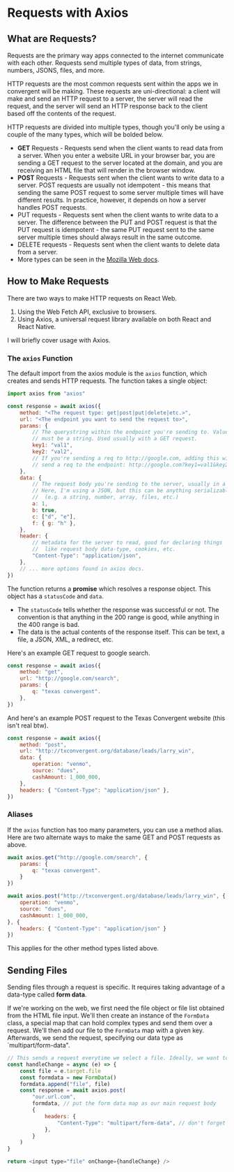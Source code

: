 # Requests with Axios

## What are Requests?

Requests are the primary way apps connected to the internet communicate with each other. Requests send multiple types of data, from strings, numbers, JSONS, files, and more.

HTTP requests are the most common requests sent within the apps we in convergent will be making. These requests are uni-directional: a client will make and send an HTTP request to a server, the server will read the request, and the server will send an HTTP response back to the client based off the contents of the request.

HTTP requests are divided into multiple types, though you'll only be using a couple of the many types, which will be bolded below.

-   **GET** Requests - Requests send when the client wants to read data from a server. When you enter a website URL in your browser bar, you are sending a GET request to the server located at the domain, and you are receiving an HTML file that will render in the browser window.
-   **POST** Requests - Requests sent when the client wants to write data to a server. POST requests are usually not idempotent - this means that sending the same POST request to some server multiple times will have different results. In practice, however, it depends on how a server handles POST requests.
-   PUT requests - Requests sent when the client wants to write data to a server. The difference between the PUT and POST request is that the PUT request is idempotent - the same PUT request sent to the same server multiple times should always result in the same outcome.
-   DELETE requests - Requests sent when the client wants to delete data from a server.
-   More types can be seen in the [Mozilla Web docs](https://developer.mozilla.org/en-US/docs/Web/HTTP/Methods).

## How to Make Requests

There are two ways to make HTTP requests on React Web.

1. Using the Web Fetch API, exclusive to browsers.
2. Using Axios, a universal request library available on both React and React Native.

I will briefly cover usage with Axios.

### The `axios` Function

The default import from the axios module is the `axios` function, which creates and sends HTTP requests. The function takes a single object:

```javascript
import axios from "axios"

const response = await axios({
    method: "<The request type: get|post|put|delete|etc.>",
    url: "<The endpoint you want to send the request to>",
    params: {
        // The querystring within the endpoint you're sending to. Value
        // must be a string. Used usually with a GET request.
        key1: "val1",
        key2: "val2",
        // If you're sending a req to http://google.com, adding this will
        // send a req to the endpoint: http://google.com?key1=val1&key2=val2
    },
    data: {
        // The request body you're sending to the server, usually in a non-GET request.
        // Here, I'm using a JSON, but this can be anything serializable
        //  (e.g. a string, number, array, files, etc.)
        a: 1,
        b: true,
        c: ["d", "e"],
        f: { g: "h" },
    },
    header: {
        // metadata for the server to read, good for declaring things
        //  like request body data-type, cookies, etc.
        "Content-Type": "application/json",
    },
    // ... more options found in axios docs.
})
```

The function returns a **promise** which resolves a response object. This object has a `statusCode` and `data`.

-   The `statusCode` tells whether the response was successful or not. The convention is that anything in the 200 range is good, while anything in the 400 range is bad.
-   The data is the actual contents of the response itself. This can be text, a file, a JSON, XML, a redirect, etc.

Here's an example GET request to google search.

```javascript
const response = await axios({
    method: "get",
    url: "http://google.com/search",
    params: {
        q: "texas convergent".
    },
})
```

And here's an example POST request to the Texas Convergent website (this isn't real btw).

```javascript
const response = await axios({
    method: "post",
    url: "http://txconvergent.org/database/leads/larry_win",
    data: {
        operation: "venmo",
        source: "dues",
        cashAmount: 1_000_000,
    },
    headers: { "Content-Type": "application/json" },
})
```

### Aliases

If the `axios` function has too many parameters, you can use a method alias. Here are two alternate ways to make the same GET and POST requests as above.

```javascript
await axios.get("http://google.com/search", {
    params: {
        q: "texas convergent".
    }
})

await axios.post("http://txconvergent.org/database/leads/larry_win", {
    operation: "venmo",
    source: "dues",
    cashAmount: 1_000_000,
}, {
    headers: { "Content-Type": "application/json" }
})
```

This applies for the other method types listed above.

## Sending Files

Sending files through a request is specific. It requires taking advantage of a data-type called **form data**.

If we're working on the web, we first need the file object or file list obtained from the HTML file input. We'll then create an instance of the `FormData` class, a special map that can hold complex types and send them over a request. We'll then add our file to the `FormData` map with a given key. Afterwards, we send the request, specifying our data type as `multipart/form-data".

```javascript
// This sends a request everytime we select a file. Ideally, we want to save the request for when we press submit the form itself.
const handleChange = async (e) => {
    const file = e.target.file
    const formdata = new FormData()
    formdata.append("file", file)
    const response = await axios.post(
        "our.url.com",
        formdata, // put the form data map as our main request body
        {
            headers: {
                "Content-Type": "multipart/form-data", // don't forget this!
            },
        }
    )
}

return <input type="file" onChange={handleChange} />
```
